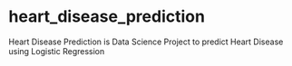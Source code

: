 # heart_disease_prediction

Heart Disease Prediction is Data Science Project to predict Heart Disease using Logistic Regression
